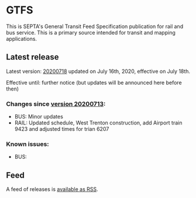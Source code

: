# GTFS

This is SEPTA's General Transit Feed Specification publication for rail and bus service. This is a primary source intended for transit and mapping applications.

## Latest release

Latest version: [20200718](https://github.com/septadev/GTFS/releases/tag/v202007180) updated on July 16th, 2020, effective on July 18th.

Effective until: further notice (but updates will be announced here before then)

### Changes since [version 20200713](https://github.com/septadev/GTFS/releases/tag/v202007130): 
 
*  BUS:  Minor updates
*  RAIL: Updated schedule, West Trenton construction, add Airport train 9423 and adjusted times for trian 6207

### Known issues:

* BUS: 

## Feed

A feed of releases is [available as RSS](https://github.com/septadev/GTFS/releases.atom).

